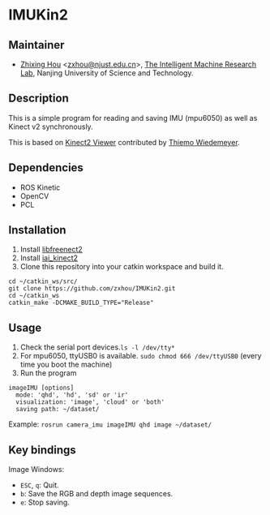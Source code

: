 # IMUKin2

## Maintainer

- [Zhixing Hou](https://sites.google.com/view/zhixing-hou) <<zxhou@njust.edu.cn>>, [The Intelligent Machine Research Lab](https://sites.google.com/view/huikonglab/home), Nanjing University of Science and Technology.


## Description

This is a simple program for reading and saving IMU (mpu6050) as well as Kinect v2 synchronously.

This is based on [Kinect2 Viewer](https://github.com/code-iai/iai_kinect2/tree/master/kinect2_viewer) contributed by [Thiemo Wiedemeyer](https://ai.uni-bremen.de/team/thiemo_wiedemeyer).

## Dependencies

- ROS Kinetic
- OpenCV
- PCL

## Installation  
1. Install [libfreenect2](https://github.com/OpenKinect/libfreenect2)  
2. Install [iai_kinect2](https://github.com/code-iai/iai_kinect2)  
3. Clone this repository into your catkin workspace and build it.    
```
cd ~/catkin_ws/src/
git clone https://github.com/zxhou/IMUKin2.git
cd ~/catkin_ws
catkin_make -DCMAKE_BUILD_TYPE="Release"
```
## Usage
1. Check the serial port devices.`ls -l /dev/tty*`  
2. For mpu6050, ttyUSB0 is available. `sudo chmod 666 /dev/ttyUSB0` (every time you boot the machine)  
3. Run the program
```
imageIMU [options]
  mode: 'qhd', 'hd', 'sd' or 'ir'
  visualization: 'image', 'cloud' or 'both'
  saving path: ~/dataset/
```
Example: `rosrun camera_imu imageIMU qhd image ~/dataset/`

## Key bindings

Image Windows:
- `ESC`, `q`: Quit.
- `b`: Save the RGB and depth image sequences.
- `e`: Stop saving.

